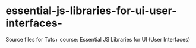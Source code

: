 # essential-js-libraries-for-ui-user-interfaces-
Source files for Tuts+ course: Essential JS Libraries for UI (User Interfaces)
